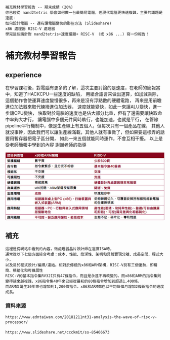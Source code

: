 ```
補充教材學習報告 -- 期末成績 (20%)
你已經從 nand2tetris 學會如何做一台最簡易電腦，但現代電腦更快速複雜，主要的議題是速度：
如何設計電腦 -- 還有讓電腦變快的那些方法 (Slideshare)
x86 處理器 RISC-V 處理器 
學完這些請針對 nand2tetris+速度議題+ RISC-V （或 x86 ...) 寫一份報告！
```
# 補充教材學習報告

## experience

在學習課程後，對電腦有更多的了解，這次主要討論的是速度，在老師的簡報當中，知道了HACKCPU一些速度的缺陷，
用組合語言來做出運算，如加減乘除，這個動作會使運算速度變慢很多，再來是沒有浮點數的硬體電路，
再來是用前瞻進位加法器來取代練撥進位加法器，
速度就能變快，如此一來讓ALU變快，進一步讓CPU變快，
快取對於電腦的速度也是佔大部分比重，但有了還需要讓快取命中率夠大才行，
讓電腦中多個元件同時執行，也能加速，也就是平行，
在管線pipeline平行機制中，像是生產線上有五個人，但每次只有一個產品在線，
其他人就沒事幹，因此我們可以讓生產線滿載，其他人就有事做了，但如果要這樣弄的話要用暫存器把電子區分開，
如此一來五個就能同時運作，不會互相干擾。
以上是從老師簡報中學到的內容
謝謝老師的指導

![](https://github.com/Kenttsai1/co110a/blob/master/Picture/x86.jpg)


## 補充
```
這裡是從網站中看到的內容，微處理器晶片設計師在選擇ISA時，
通常從以下七個方面綜合考慮：成本、性能、簡潔性、架構和具體實現分離、成長空間、程式大小，
以及易於程式設計/編譯/連結。相對於傳統的x86和ARM架構，RISC-V具有三個優勢，即精簡、模組化和可擴展性
RISC-V的基本指令集RV32I只有47條指令，而且是永遠不再改變的。而x86和ARM的指令集則變得越來越複雜，x86指令集40年來已經從最初的80條指令增加到超過1,400條，
而ARM自誕生30年來也增加到1,200條指令。x86和ARM都在以平均每個月增加2條新指令的速度成長。
```


### 資料來源
```
https://www.edntaiwan.com/20181211nt31-analysis-the-wave-of-risc-v-processor/

https://www.slideshare.net/ccckmit/ss-85466673



```
